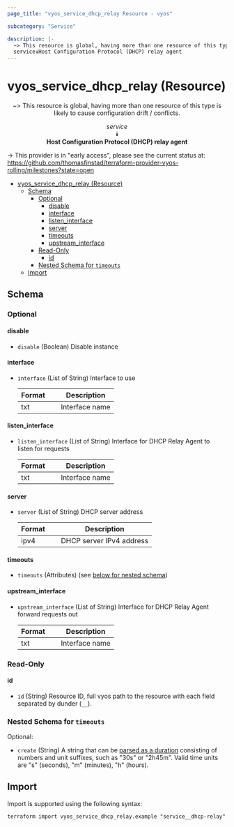 ```yaml
---
page_title: "vyos_service_dhcp_relay Resource - vyos"

subcategory: "Service"

description: |-
  ~> This resource is global, having more than one resource of this type is likely to cause configuration drift / conflicts.
  service⯯Host Configuration Protocol (DHCP) relay agent
---
```


# vyos_service_dhcp_relay (Resource)
<center>

~> This resource is global, having more than one resource of this type is likely to cause configuration drift / conflicts.

*service*  
⯯  
**Host Configuration Protocol (DHCP) relay agent**


</center>

-> This provider is in "early access", please see the current status at: https://github.com/thomasfinstad/terraform-provider-vyos-rolling/milestones?state=open

<!--TOC-->

- [vyos_service_dhcp_relay (Resource)](#vyos_service_dhcp_relay-resource)
  - [Schema](#schema)
    - [Optional](#optional)
      - [disable](#disable)
      - [interface](#interface)
      - [listen_interface](#listen_interface)
      - [server](#server)
      - [timeouts](#timeouts)
      - [upstream_interface](#upstream_interface)
    - [Read-Only](#read-only)
      - [id](#id)
    - [Nested Schema for `timeouts`](#nested-schema-for-timeouts)
  - [Import](#import)

<!--TOC-->

<!-- schema generated by tfplugindocs -->
## Schema

### Optional

#### disable
- `disable` (Boolean) Disable instance
#### interface
- `interface` (List of String) Interface to use

    |  Format  &emsp;|  Description     |
    |----------|------------------|
    |  txt     &emsp;|  Interface name  |
#### listen_interface
- `listen_interface` (List of String) Interface for DHCP Relay Agent to listen for requests

    |  Format  &emsp;|  Description     |
    |----------|------------------|
    |  txt     &emsp;|  Interface name  |
#### server
- `server` (List of String) DHCP server address

    |  Format  &emsp;|  Description               |
    |----------|----------------------------|
    |  ipv4    &emsp;|  DHCP server IPv4 address  |
#### timeouts
- `timeouts` (Attributes) (see [below for nested schema](#nestedatt--timeouts))
#### upstream_interface
- `upstream_interface` (List of String) Interface for DHCP Relay Agent forward requests out

    |  Format  &emsp;|  Description     |
    |----------|------------------|
    |  txt     &emsp;|  Interface name  |

### Read-Only

#### id
- `id` (String) Resource ID, full vyos path to the resource with each field separated by dunder (`__`).

<a id="nestedatt--timeouts"></a>
### Nested Schema for `timeouts`

Optional:

- `create` (String) A string that can be [parsed as a duration](https://pkg.go.dev/time#ParseDuration) consisting of numbers and unit suffixes, such as &#34;30s&#34; or &#34;2h45m&#34;. Valid time units are &#34;s&#34; (seconds), &#34;m&#34; (minutes), &#34;h&#34; (hours).

## Import

Import is supported using the following syntax:

```shell
terraform import vyos_service_dhcp_relay.example "service__dhcp-relay"
```
